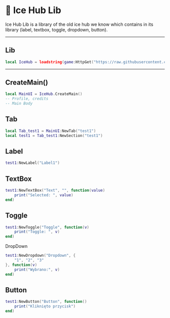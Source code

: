 # 🧊 Ice Hub Lib

Ice Hub Lib is a library of the  old ice hub we know which contains in its library (label, textbox, toggle, dropdown, button).

---

## Lib

```lua
local IceHub = loadstring(game:HttpGet("https://raw.githubusercontent.com/<user>/IceHub/main/icehub.lua"))()
```

---

## CreateMain()
```lua
local MainUI = IceHub.CreateMain()
-- Profile, credits
-- Main Body
```
## Tab
```lua
local Tab_test1 = MainUI:NewTab("test1")
local test1 = Tab_test1:NewSection("test1")
```
## Label
```lua
test1:NewLabel("Label1")
```
## TextBox
```lua
test1:NewTextBox("Text", "", function(value)
    print("Selected: ", value)
end)
```
## Toggle
```lua
test1:NewToggle("Toggle", function(v)
    print("Toggle: ", v)
end)
```
DropDown
```lua
test1:NewDropdown("Dropdown", {
    "1", "2", "3"
}, function(v)
    print("Wybrano:", v)
end)
```
## Button
```lua
test1:NewButton("Button", function()
    print("Kliknięto przycisk")
end)
```


